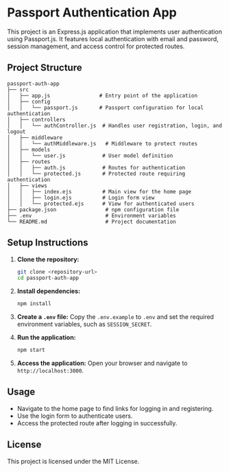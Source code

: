# Passport Authentication App

This project is an Express.js application that implements user authentication using Passport.js. It features local authentication with email and password, session management, and access control for protected routes.

## Project Structure

```
passport-auth-app
├── src
│   ├── app.js                # Entry point of the application
│   ├── config
│   │   └── passport.js       # Passport configuration for local authentication
│   ├── controllers
│   │   └── authController.js  # Handles user registration, login, and logout
│   ├── middleware
│   │   └── authMiddleware.js   # Middleware to protect routes
│   ├── models
│   │   └── user.js            # User model definition
│   ├── routes
│   │   ├── auth.js            # Routes for authentication
│   │   └── protected.js       # Protected route requiring authentication
│   ├── views
│   │   ├── index.ejs          # Main view for the home page
│   │   ├── login.ejs          # Login form view
│   │   └── protected.ejs      # View for authenticated users
├── package.json                # npm configuration file
├── .env                        # Environment variables
└── README.md                   # Project documentation
```

## Setup Instructions

1. **Clone the repository:**
   ```bash
   git clone <repository-url>
   cd passport-auth-app
   ```

2. **Install dependencies:**
   ```bash
   npm install
   ```

3. **Create a `.env` file:**
   Copy the `.env.example` to `.env` and set the required environment variables, such as `SESSION_SECRET`.

4. **Run the application:**
   ```bash
   npm start
   ```

5. **Access the application:**
   Open your browser and navigate to `http://localhost:3000`.

## Usage

- Navigate to the home page to find links for logging in and registering.
- Use the login form to authenticate users.
- Access the protected route after logging in successfully.

## License

This project is licensed under the MIT License.